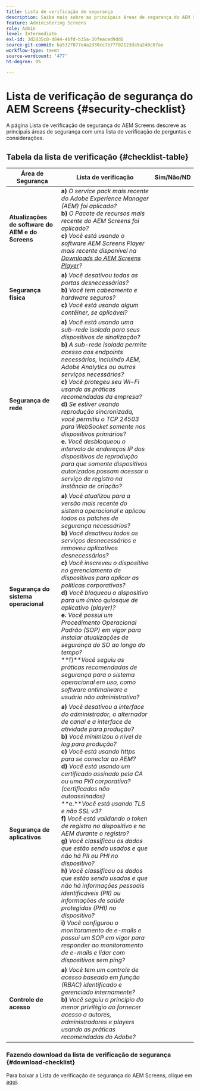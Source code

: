 ```yaml
---
title: Lista de verificação de segurança
description: Saiba mais sobre as principais áreas de segurança do AEM Screens com uma lista de verificação de perguntas e considerações.
feature: Administering Screens
role: Admin
level: Intermediate
exl-id: 3d2835c8-d844-46fd-b35a-30feaced9dd8
source-git-commit: ba5327077e4a2d30cc7b77f02123da5a240c67ae
workflow-type: tm+mt
source-wordcount: '477'
ht-degree: 0%

---
```


# Lista de verificação de segurança do AEM Screens  {#security-checklist}

A página Lista de verificação de segurança do AEM Screens descreve as principais áreas de segurança com uma lista de verificação de perguntas e considerações.

## Tabela da lista de verificação {#checklist-table}

| **Área de Segurança** | **Lista de verificação** | **Sim/Não/ND** |
|---|---|---|
| **Atualizações de software do AEM e do Screens** | **a)** *O service pack mais recente do Adobe Experience Manager (AEM) foi aplicado?* <br>**b)** *O Pacote de recursos mais recente do AEM Screens foi aplicado?* <br>**c)** *Você está usando o software AEM Screens Player mais recente disponível na [Downloads do AEM Screens Player](https://download.macromedia.com/screens/)?* |
| **Segurança física** | **a)** *Você desativou todas as portas desnecessárias?* <br>**b)** *Você tem cabeamento e hardware seguros?* <br>**c)** *Você está usando algum contêiner, se aplicável?* |
| **Segurança de rede** | **a)** *Você está usando uma sub-rede isolada para seus dispositivos de sinalização?* <br>**b)** *A sub-rede isolada permite acesso aos endpoints necessários, incluindo AEM, Adobe Analytics ou outros serviços necessários?* <br>**c)** *Você protegeu seu Wi-Fi usando as práticas recomendadas da empresa?* <br>**d)** *Se estiver usando reprodução sincronizada, você permitiu o TCP 24503 para WebSocket somente nos dispositivos primários?* <br>**e.** *Você desbloqueou o intervalo de endereços IP dos dispositivos de reprodução para que somente dispositivos autorizados possam acessar o serviço de registro na instância de criação?* |
| **Segurança do sistema operacional** | **a)** *Você atualizou para a versão mais recente do sistema operacional e aplicou todos os patches de segurança necessários?* <br>**b)** *Você desativou todos os serviços desnecessários e removeu aplicativos desnecessários?* <br>**c)** *Você inscreveu o dispositivo no gerenciamento de dispositivos para aplicar as políticas corporativas?* <br>**d)** *Você bloqueou o dispositivo para um único quiosque de aplicativo (player)?* <br>**e.** *Você possui um Procedimento Operacional Padrão (SOP) em vigor para instalar atualizações de segurança do SO ao longo do tempo?*<br>**f)***Você seguiu as práticas recomendadas de segurança para o sistema operacional em uso, como software antimalware e usuário não administrativo?* |
| **Segurança de aplicativos** | **a)** *Você desativou a interface do administrador, o alternador de canal e a interface de atividade para produção?* <br>**b)** *Você minimizou o nível de log para produção?* <br>**c)** *Você está usando https para se conectar ao AEM?* <br>**d)** *Você está usando um certificado assinado pela CA ou uma PKI corporativa? (certificados não autoassinados)*<br>**e.***Você está usando TLS e não SSL v3?*<br>**f)** *Você está validando o token de registro no dispositivo e no AEM durante o registro?*<br> **g)** *Você classificou os dados que estão sendo usados e que não há PII ou PHI no dispositivo?*<br> **h)** *Você classificou os dados que estão sendo usados e que não há informações pessoais identificáveis (PII) ou informações de saúde protegidas (PHI) no dispositivo?*<br> **i)** *Você configurou o monitoramento de e-mails e possui um SOP em vigor para responder ao monitoramento de e-mails e lidar com dispositivos sem ping?* |
| **Controle de acesso** | **a)** *Você tem um controle de acesso baseado em função (RBAC) identificado e gerenciado internamente?* <br>**b)** *Você seguiu o princípio do menor privilégio ao fornecer acesso a autores, administradores e players usando as práticas recomendadas do Adobe?* |

### Fazendo download da lista de verificação de segurança {#download-checklist}

Para baixar a Lista de verificação de segurança do AEM Screens, clique em [aqui](/help/user-guide/assets/AEMScreens-SecurityChecklist.pdf).

